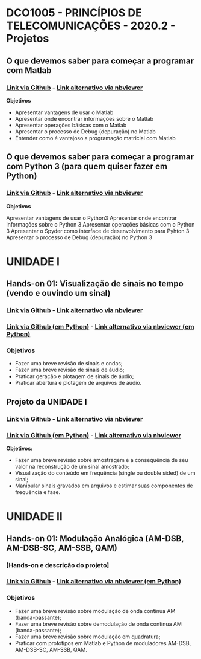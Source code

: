 # DCO1005 - PRINCÍPIOS DE TELECOMUNICAÇÕES - 2020.2 - Projetos

## O que devemos saber para começar a programar com Matlab
### [Link via Github](https://github.com/vicentesousa/DCO1005_2020_2/blob/main/h01_matlab.ipynb) - [Link alternativo via nbviewer](https://nbviewer.jupyter.org/github/vicentesousa/DCO1005_2020_2/blob/main/h01_matlab.ipynb)

**Objetivos**
- Apresentar vantagens de usar o Matlab 
- Apresentar onde encontrar informações sobre o Matlab
- Apresentar operações básicas com o Matlab
- Apresentar o processo de Debug (depuração) no Matlab
- Entender como é vantajoso a programação matricial com Matlab

## O que devemos saber para começar a programar com Python 3 (para quem quiser fazer em Python)
### [Link via Github](https://github.com/vicentesousa/DCO1005_2020_2/blob/main/h01_python.ipynb) - [Link alternativo via nbviewer](https://nbviewer.jupyter.org/github/vicentesousa/DCO1005_2020_2/blob/main/h01_python.ipynb)

**Objetivos**

Apresentar vantagens de usar o Python3
Apresentar onde encontrar informações sobre o Python 3
Apresentar operações básicas com o Python 3
Apresentar o Spyder como interface de desenvolvimento para Pyhton 3
Apresentar o processo de Debug (depuração) no Python 3

# UNIDADE I

## Hands-on 01: Visualização de sinais no tempo (vendo e ouvindo um sinal)

### [Link via Github](https://github.com/vicentesousa/DCO1005_2020_2/blob/main/h02_matlab.ipynb) - [Link alternativo via nbviewer](https://nbviewer.jupyter.org/github/vicentesousa/DCO1005_2020_2/blob/main/h02_matlab.ipynb)

### [Link via Github (em Python)](https://github.com/vicentesousa/DCO1005_2020_2/blob/main/h02_python.ipynb) - [Link alternativo via nbviewer (em Python)](https://nbviewer.jupyter.org/github/vicentesousa/DCO1005_2020_2/blob/main/h02_python.ipynb)


### Objetivos
- Fazer uma breve revisão de sinais e ondas;
- Fazer uma breve revisão de sinais de áudio;
- Praticar geração e plotagem de sinais de áudio;
- Praticar abertura e plotagem de arquivos de áudio.

## Projeto da UNIDADE I

### [Link via Github](https://github.com/vicentesousa/DCO1005_2020_2/blob/main/h03_matlab.ipynb) - [Link alternativo via nbviewer](https://nbviewer.jupyter.org/github/vicentesousa/DCO1005_2020_2/blob/main/h03_matlab.ipynb)

### [Link via Github (em Python)](https://github.com/vicentesousa/DCO1005_2020_2/blob/main/h03_python.ipynb) - [Link alternativo via nbviewer](https://nbviewer.jupyter.org/github/vicentesousa/DCO1005_2020_2/blob/main/h03_python.ipynb)

**Objetivos:**
- Fazer uma breve revisão sobre amostragem e a consequência de seu valor na reconstrução de um sinal amostrado;
- Visualização do conteúdo em frequência (single ou double sided) de um sinal;
- Manipular sinais gravados em arquivos e estimar suas componentes de frequência e fase.


# UNIDADE II

## Hands-on 01: Modulação Analógica (AM-DSB, AM-DSB-SC, AM-SSB, QAM)
### [Hands-on e descrição do projeto]
### [Link via Github](https://github.com/vicentesousa/DCO1005_2020_2/blob/main/h05.ipynb) - [Link alternativo via nbviewer (em Python)](http://nbviewer.jupyter.org/github/vicentesousa/DCO1005_2020_2/blob/master/h05.ipynb) 

### Objetivos
- Fazer uma breve revisão sobre modulação de onda contínua AM (banda-passante);
- Fazer uma breve revisão sobre demodulação de onda contínua AM (banda-passante);
- Fazer uma breve revisão sobre modulação em quadratura;
- Praticar com protótipos em Matlab e Python de moduladores AM-DSB, AM-DSB-SC, AM-SSB, QAM.
